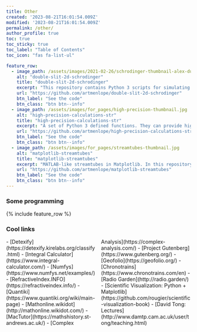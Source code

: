 ```yaml
---
title: Other
created: '2023-08-21T16:01:54.009Z'
modified: '2023-08-21T16:01:54.009Z'
permalink: /other/
author_profile: true
toc: true
toc_sticky: true
toc_label: "Table of Contents"
toc_icon: "fas fa-list-ul"

feature_row:
  - image_path: /assets/images/2021-02-26/schrodinger-thumbnail-alex-dukhanov.jpg
    alt: "double-slit-2d-schrodinger"
    title: "double-slit-2d-schrodinger"
    excerpt: "This repository contains Python 3 scripts for simulating the passage of a 2D Gaussian wave packet through a double slit. For this, the 2D Schrödinger equation is solved using the Crank-Nicolson numerical method."
    url: "https://github.com/artmenlope/double-slit-2d-schrodinger"
    btn_label: "See the code"
    btn_class: "btn btn--info"
  - image_path: /assets/images/for_pages/high-precision-thumbnail.jpg
    alt: "high-precision-calculations-str"
    title: "high-precision-calculations-str"
    excerpt: "A set of Python 3 defined functions. They can provide high decimal precision calculations using numbers in str format. The algorithms used are the same as those used when performing the calculations by hand. All using Python 3 built-in functions."
    url: "https://github.com/artmenlope/high-precision-calculations-str"
    btn_label: "See the code"
    btn_class: "btn btn--info"
  - image_path: /assets/images/for_pages/streamtubes-thumbnail.jpg
    alt: "matplotlib-streamtubes"
    title: "matplotlib-streamtubes"
    excerpt: "MATLAB-like streamtubes in Matplotlib. In this repository you will find a script that can be used as module for plotting streamtubes in Matplotlib."
    url: "https://github.com/artmenlope/matplotlib-streamtubes"
    btn_label: "See the code"
    btn_class: "btn btn--info"
---
```




### Some programming

{% include feature_row %}

### Cool links

<!-- https://stackoverflow.com/a/31754601 -->

<style>
  .col2 {
    columns: 2 200px;         /* number of columns and width in pixels*/
    -webkit-columns: 2 200px; /* chrome, safari */
    -moz-columns: 2 200px;    /* firefox */
  }
  .col3 {
    columns: 3 100px;
    -webkit-columns: 3 100px;
    -moz-columns: 3 100px;
  }
</style>

<div class="col2">
- [Detexify](https://detexify.kirelabs.org/classify.html)
- [Integral Calculator](https://www.integral-calculator.com/)
- [Numfys](https://www.numfys.net/examples/)
- [RefractiveIndex.INFO](https://refractiveindex.info/)
- [Quantiki](https://www.quantiki.org/wiki/main-page)
- [Mathonline.wikidot](http://mathonline.wikidot.com/)
- [MacTutor](https://mathshistory.st-andrews.ac.uk/)
- [Complex Analysis](https://complex-analysis.com/)
- [Project Gutenberg](https://www.gutenberg.org/)
- [Geofolio](https://geofolio.org/)
- [Chronotrains](https://www.chronotrains.com/en)
- [Radio Garden](http://radio.garden/)
- [Scientific Visualization: Python + Matplotlib](https://github.com/rougier/scientific-visualization-book)
- [David Tong: Lectures](http://www.damtp.cam.ac.uk/user/tong/teaching.html)
</div>

<!--
<embed src="https://scholar.google.com/citations?user=ekaiL6kAAAAJ"/>
-->

